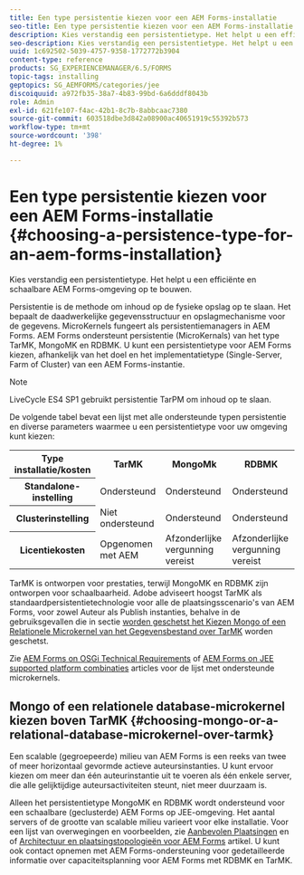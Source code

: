```yaml
---
title: Een type persistentie kiezen voor een AEM Forms-installatie
seo-title: Een type persistentie kiezen voor een AEM Forms-installatie
description: Kies verstandig een persistentietype. Het helpt u een efficiënte en schaalbare AEM Forms-omgeving op te bouwen.
seo-description: Kies verstandig een persistentietype. Het helpt u een efficiënte en schaalbare AEM Forms-omgeving te bouwen.
uuid: 1c692502-5039-4757-9358-1772772b3904
content-type: reference
products: SG_EXPERIENCEMANAGER/6.5/FORMS
topic-tags: installing
geptopics: SG_AEMFORMS/categories/jee
discoiquuid: a972fb35-38a7-4b83-99bd-6a6dddf8043b
role: Admin
exl-id: 621fe107-f4ac-42b1-8c7b-8abbcaac7380
source-git-commit: 603518dbe3d842a08900ac40651919c55392b573
workflow-type: tm+mt
source-wordcount: '398'
ht-degree: 1%

---
```


# Een type persistentie kiezen voor een AEM Forms-installatie {#choosing-a-persistence-type-for-an-aem-forms-installation}

Kies verstandig een persistentietype. Het helpt u een efficiënte en schaalbare AEM Forms-omgeving op te bouwen.

Persistentie is de methode om inhoud op de fysieke opslag op te slaan. Het bepaalt de daadwerkelijke gegevensstructuur en opslagmechanisme voor de gegevens. MicroKernels fungeert als persistentiemanagers in AEM Forms. AEM Forms ondersteunt persistentie (MicroKernals) van het type TarMK, MongoMK en RDBMK. U kunt een persistentietype voor AEM Forms kiezen, afhankelijk van het doel en het implementatietype (Single-Server, Farm of Cluster) van een AEM Forms-instantie.

>[!NOTE]
>
>LiveCycle ES4 SP1 gebruikt persistentie TarPM om inhoud op te slaan.

De volgende tabel bevat een lijst met alle ondersteunde typen persistentie en diverse parameters waarmee u een persistentietype voor uw omgeving kunt kiezen:

<table>
 <tbody>
  <tr>
   <th><strong>Type installatie/kosten</strong></th>
   <th><strong>TarMK</strong></th>
   <th><strong>MongoMk</strong></th>
   <th><strong>RDBMK</strong></th>
  </tr>
  <tr>
   <th><strong>Standalone-instelling</strong></th>
   <td>Ondersteund<br /> </td>
   <td>Ondersteund</td>
   <td>Ondersteund</td>
  </tr>
  <tr>
   <th><strong>Clusterinstelling</strong></th>
   <td>Niet ondersteund</td>
   <td>Ondersteund</td>
   <td>Ondersteund</td>
  </tr>
  <tr>
   <th><strong>Licentiekosten</strong></th>
   <td>Opgenomen met AEM </td>
   <td>Afzonderlijke vergunning vereist</td>
   <td>Afzonderlijke vergunning vereist</td>
  </tr>
 </tbody>
</table>

TarMK is ontworpen voor prestaties, terwijl MongoMK en RDBMK zijn ontworpen voor schaalbaarheid. Adobe adviseert hoogst TarMK als standaardpersistentietechnologie voor alle de plaatsingsscenario&#39;s van AEM Forms, voor zowel Auteur als Publish instanties, behalve in de gebruiksgevallen die in sectie [worden geschetst het Kiezen Mongo of een Relationele Microkernel van het Gegevensbestand over TarMK](#p-choosing-mongo-or-a-relational-database-microkernel-over-tarmk-p) worden geschetst.

Zie [AEM Forms on OSGi Technical Requirements](/help/sites-deploying/technical-requirements.md) of [AEM Forms on JEE supported platform combinaties](/help/forms/using/aem-forms-jee-supported-platforms.md) articles voor de lijst met ondersteunde microkernels.

## Mongo of een relationele database-microkernel kiezen boven TarMK {#choosing-mongo-or-a-relational-database-microkernel-over-tarmk}

Een scalable (gegroepeerde) milieu van AEM Forms is een reeks van twee of meer horizontaal gevormde actieve auteursinstanties. U kunt ervoor kiezen om meer dan één auteurinstantie uit te voeren als één enkele server, die alle gelijktijdige auteursactiviteiten steunt, niet meer duurzaam is.

Alleen het persistentietype MongoMK en RDBMK wordt ondersteund voor een schaalbare (geclusterde) AEM Forms op JEE-omgeving. Het aantal servers of de grootte van scalable milieu varieert voor elke installatie. Voor een lijst van overwegingen en voorbeelden, zie [Aanbevolen Plaatsingen](/help/sites-deploying/recommended-deploys.md) en of [Architectuur en plaatsingstopologieën voor AEM Forms](/help/forms/using/aem-forms-architecture-deployment.md) artikel. U kunt ook contact opnemen met AEM Forms-ondersteuning voor gedetailleerde informatie over capaciteitsplanning voor AEM Forms met RDBMK en TarMK.

